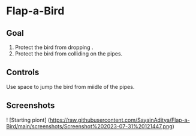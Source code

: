 # Flap-a-Bird

## Goal

1. Protect the bird from dropping .
2. Protect the bird from colliding on the pipes.

## Controls
Use space to jump the bird from miidle of the pipes.

## Screenshots
! [Starting piont]
(https://raw.githubusercontent.com/SayainAditya/Flap-a-Bird/main/screenshots/Screenshot%202023-07-31%20121447.png)

